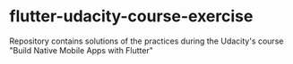 # flutter-udacity-course-exercise
Repository contains solutions of the practices during the Udacity's course "Build Native Mobile Apps with Flutter"
